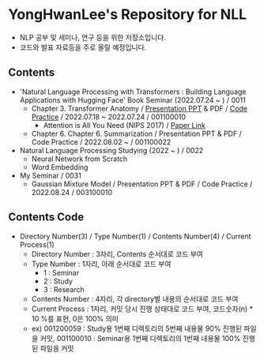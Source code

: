 # YongHwanLee's Repository for NLL
- NLP 공부 및 세미나, 연구 등을 위한 저장소입니다.
- 코드와 발표 자료등을 주로 올릴 예정입니다.

## Contents
- 'Natural Language Processing with Transformers : Building Language Applications with Hugging Face' Book Seminar (2022.07.24 ~ ) / 0011
    - Chapter 3. Transformer Anatomy / [Presentation PPT](https://github.com/NLL-JBNU/YongHwanLee/tree/main/Seminar/Book_Natural%20Language%20Processing%20with%20Transformers/Presentation%20files) & PDF / [Code Practice](https://github.com/NLL-JBNU/YongHwanLee/tree/main/Seminar/Book_Natural%20Language%20Processing%20with%20Transformers/Chapter%203.%20Transformer%20Anatomy) / 2022.07.18 ~ 2022.07.24 / 001100010
        - Attention is All You Need (NIPS 2017) / [Paper Link](https://arxiv.org/abs/1706.03762)
    - Chapter 6. Chapter 6. Summarization / Presentation PPT & PDF / Code Practice / 2022.08.02 ~  / 001100022
- Natural Language Processing Studying (2022 ~ ) / 0022
    - Neural Network from Scratch
    - Word Embedding 
- My Seminar / 0031
    - Gaussian Mixture Model / Presentation PPT & PDF / Code Practice / 2022.08.24 / 003100010

## Contents Code
- Directory Number(3) / Type Number(1) / Contents Number(4) / Current Process(1)
    - Directory Number : 3자리, Contents 순서대로 코드 부여
    - Type Number : 1자리, 아래 순서대로 코드 부여
        - 1 : Seminar
        - 2 : Study
        - 3 : Research
    - Contents Number : 4자리, 각 directory별 내용의 순서대로 코드 부여
    - Current Process : 1자리, 커밋 당시 진행 상태대로 코드 부여, 코드숫자(n) * 10 %를 표현, 0은 100% 의미
    - ex) 001200059 : Study용 1번째 디렉토리의 5번째 내용물 90% 진행된 파일을 커밋, 001100010 : Seminar용 1번째 디렉토리의 1번째 내용물 100% 진행된 파일을 커밋
